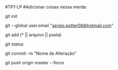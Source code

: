 #TP1-LP
#Adicionar coisas nessa merda:

git init

git --global user.email "sergio.potter08@hotmail.com"

git add (* || arquivo || pasta)

git status

git commit -m "Nome da Alteração"

git push origin master --force
